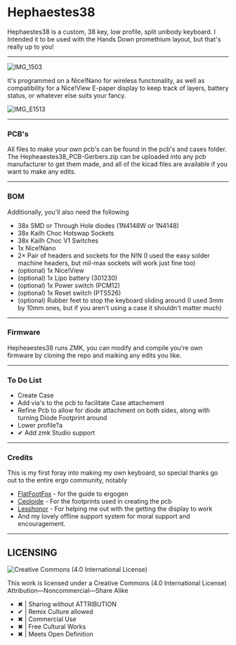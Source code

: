 <h1 align="left">Hephaestes38</h1>

Hephaestes38 is a custom, 38 key, low profile, split unibody keyboard. I Intended it to be used with the Hands Down promethium layout, but that's really up to you!

****
![IMG_1503](https://github.com/user-attachments/assets/a0878bdd-1bca-4a44-87b5-c0b7dde1b5f4)

It's programmed on a Nice!Nano for wireless functonality, as well as compatibility for a Nice!View E-paper display to keep track of layers, battery status, or whatever else suits your fancy.

![IMG_E1513](https://github.com/user-attachments/assets/e5aac1f3-6931-4fdc-aee3-845350cf0e9f)

***
### PCB's
All files to make your own pcb's can be found in the pcb's and cases folder. The Hepheaestes38_PCB-Gerbers.zip can be uploaded into any pcb manufacturer to get them made, and all of the kicad files are available if you want to make any edits. 

***
### BOM

Additionally, you'll also need the following

- 38x SMD or Through Hole diodes (1N4148W or 1N4148)
- 38x Kailh Choc Hotswap Sockets
- 38x Kailh Choc V1 Switches
- 1x Nice!Nano
- 2× Pair of headers and sockets for the N!N (I used the easy solder machine headers, but mil-max sockets will work just fine too)
- (optional) 1x Nice!View
- (optional) 1x Lipo battery (301230)
- (optional) 1x Power switch (PCM12)
- (optional) 1x Reset switch (PTS526)
- (optional) Rubber feet to stop the keyboard sliding around (I used 3mm by 10mm ones, but if you aren't using a case it shouldn't matter much)

***
### Firmware

Hepheaestes38 runs ZMK, you can modify and compile you're own firmware by cloning the repo and maiking any edits you like. 

*** 
### To Do List

- Create Case
- Add via's to the pcb to facilitate Case attachement
- Refine Pcb to allow for diode attachment on both sides, along with turning Diode Footprint around
- Lower profile?a
- ✔ Add zmk Studio support

***
### Credits

This is my first foray into making my own keyboard, so special thanks go out to the entire ergo community, notably 

- [FlatFootFox](https://twitter.com/flatfootfox) - for the guide to ergogen
- [Ceoloide](https://github.com/ceoloide) - For the footprints used in creating the pcb
- [Lesshonor](https://github.com/lesshonor) - For helping me out with the getting the display to work
- And my lovely offline support system for moral support and encouragement.

***

## LICENSING
<picture align="left">
  <img alt="Creative Commons (4.0 International License)" src="https://licensebuttons.net/l/by-nc-sa/4.0/88x31.png">
</picture>

This work is licensed under a
Creative Commons (4.0 International License)
Attribution—Noncommercial—Share Alike

- ✖ | Sharing without ATTRIBUTION
- ✔ | Remix Culture allowed
- ✖ | Commercial Use
- ✖ | Free Cultural Works
- ✖ | Meets Open Definition 

